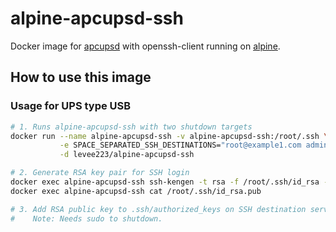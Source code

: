 # alpine-apcupsd-ssh

Docker image for [apcupsd](http://www.apcupsd.org/) with openssh-client running on [alpine](https://hub.docker.com/_/alpine).

## How to use this image

### Usage for UPS type USB

```sh
# 1. Runs alpine-apcupsd-ssh with two shutdown targets
docker run --name alpine-apcupsd-ssh -v alpine-apcupsd-ssh:/root/.ssh \
           -e SPACE_SEPARATED_SSH_DESTINATIONS="root@example1.com admin@example2.com" \
           -d levee223/alpine-apcupsd-ssh

# 2. Generate RSA key pair for SSH login
docker exec alpine-apcupsd-ssh ssh-kengen -t rsa -f /root/.ssh/id_rsa -N '' -C root@alpine-apcupsd-ssh
docker exec alpine-apcupsd-ssh cat /root/.ssh/id_rsa.pub

# 3. Add RSA public key to .ssh/authorized_keys on SSH destination servers.
#    Note: Needs sudo to shutdown.
```
